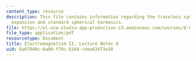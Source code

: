 ```yaml
---
content_type: resource
description: This file contains information regarding the traceless symmetric tensor
  expansion and standard spherical harmonics.
file: https://ol-ocw-studio-app-production.s3.amazonaws.com/courses/8-07-electromagnetism-ii-fall-2012/6a67040c6a90f70c8164cdea63473a30_MIT8_07F12_ln8.pdf
file_type: application/pdf
resourcetype: Document
title: Electromagnetism II, Lecture Notes 8
uid: 6a67040c-6a90-f70c-8164-cdea63473a30
---
```

